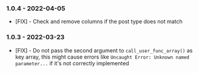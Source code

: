 ### 1.0.4 - 2022-04-05

* [FIX] - Check and remove columns if the post type does not match

### 1.0.3 - 2022-03-23

* [FIX] - Do not pass the second argument to `call_user_func_array()` as key array, this might cause errors like `Uncaught Error: Unknown named parameter...` if it's not correctly implemented